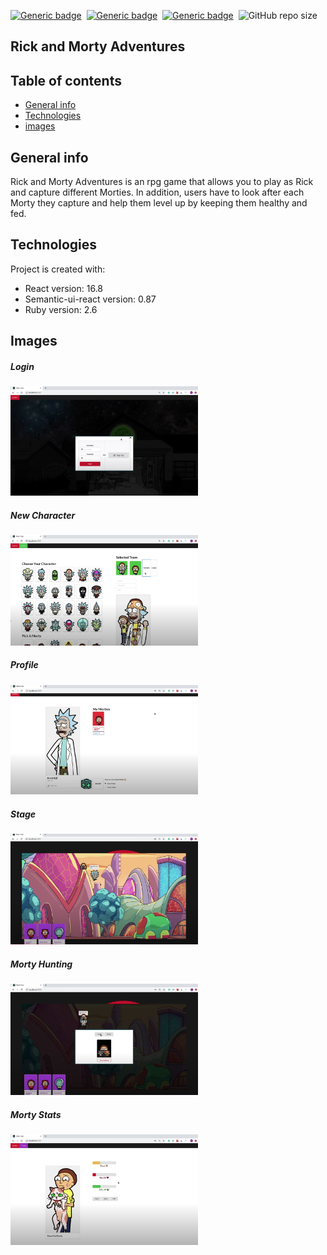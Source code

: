 [![Generic badge](https://img.shields.io/badge/Code-React-blue.svg)](https://shields.io/)&nbsp; [![Generic badge](https://img.shields.io/badge/Code-RubyOnRails-red.svg)](https://shields.io/)&nbsp; [![Generic badge](https://img.shields.io/badge/Code-JavaScript-yellow.svg)](https://shields.io/)&nbsp; ![GitHub repo size](https://img.shields.io/github/repo-size/MarioR9/TranslateMeFrontend?color=g&label=Repo%20Size)

## Rick and Morty Adventures 


## Table of contents
* [General info](#general-info)
* [Technologies](#technologies)
* [images](#images)

## General info

Rick and Morty Adventures is an rpg game that allows you to play as Rick and capture different Morties. In addition, users have to look after each Morty they capture and help them level up by keeping them healthy and fed.
	
## Technologies

Project is created with:
* React version: 16.8
* Semantic-ui-react version: 0.87
* Ruby version: 2.6

## Images

##### Login 
<img src="ReadmeImages/login.png" width="300"> 

##### New Character 
<img src="ReadmeImages/characterCreation.png" width="300"> 

##### Profile 
<img src="ReadmeImages/userProfile.png" width="300"> 

##### Stage
<img src="ReadmeImages/stage.png" width="300"> 

##### Morty Hunting
<img src="ReadmeImages/captureMorty.png" width="300"> 

##### Morty Stats
<img src="ReadmeImages/mortyStats.png" width="300"> 



